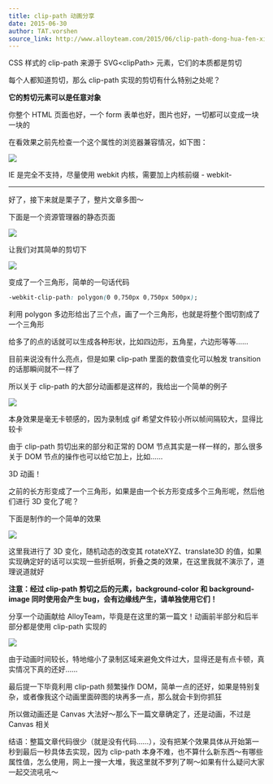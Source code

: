 ```yaml
---
title: clip-path 动画分享
date: 2015-06-30
author: TAT.vorshen
source_link: http://www.alloyteam.com/2015/06/clip-path-dong-hua-fen-xiang/
---
```


<!-- {% raw %} - for jekyll -->

CSS 样式的 clip-path 来源于 SVG&lt;clipPath> 元素，它们的本质都是剪切

每个人都知道剪切，那么 clip-path 实现的剪切有什么特别之处呢？

**它的剪切元素可以是任意对象**

你整个 HTML 页面也好，一个 form 表单也好，图片也好，一切都可以变成一块一块的

在看效果之前先检查一个这个属性的浏览器兼容情况，如下图：

![](http://www.alloyteam.com/wp-content/uploads/2015/06/310.png)

IE 是完全不支持，尽量使用 webkit 内核，需要加上内核前缀 - webkit-

* * *

好了，接下来就是栗子了，整片文章多图～

下面是一个资源管理器的静态页面

[![](http://www.alloyteam.com/wp-content/uploads/2015/06/110.png)](http://www.alloyteam.com/wp-content/uploads/2015/06/110.png)

让我们对其简单的剪切下

![](http://www.alloyteam.com/wp-content/uploads/2015/06/210.png)

变成了一个三角形，简单的一句话代码

```css
-webkit-clip-path: polygon(0 0,750px 0,750px 500px);
```

利用 polygon 多边形给出了三个点，画了一个三角形，也就是将整个图切割成了一个三角形

给多了的点的话就可以生成各种形状，比如四边形，五角星，六边形等等……

目前来说没有什么亮点，但是如果 clip-path 里面的数值变化可以触发 transition 的话那瞬间就不一样了

所以关于 clip-path 的大部分动画都是这样的，我给出一个简单的例子

![](http://www.alloyteam.com/wp-content/uploads/2015/06/a.gif)

本身效果是毫无卡顿感的，因为录制成 gif 希望文件较小所以帧间隔较大，显得比较卡

由于 clip-path 剪切出来的部分和正常的 DOM 节点其实是一样一样的，那么很多关于 DOM 节点的操作也可以给它加上，比如……

3D 动画！

之前的长方形变成了一个三角形，如果是由一个长方形变成多个三角形呢，然后他们进行 3D 变化了呢？

下面是制作的一个简单的效果

![](http://www.alloyteam.com/wp-content/uploads/2015/06/3.gif)

这里我进行了 3D 变化，随机动态的改变其 rotateXYZ、translate3D 的值，如果实现确定好的话可以实现一些折纸啊，折叠之类的效果，在这里我就不演示了，道理说道就好

**注意：经过 clip-path 剪切之后的元素，background-color 和 background-image 同时使用会产生 bug，会有边缘线产生，请单独使用它们！**

分享一个动画献给 AlloyTeam，毕竟是在这里的第一篇文！动画前半部分和后半部分都是使用 clip-path 实现的

![](http://www.alloyteam.com/wp-content/uploads/2015/06/2.gif)

由于动画时间较长，特地缩小了录制区域来避免文件过大，显得还是有点卡顿，真实情况下真的还好……

最后提一下毕竟利用 clip-path 频繁操作 DOM，简单一点的还好，如果是特别复杂，或者像我这个动画里面碎图的块再多一点，那么就会卡到你抓狂

所以做动画还是 Canvas 大法好～那么下一篇文章确定了，还是动画，不过是 Canvas 相关

结语：整篇文章代码很少（就是没有代码……），没有把某个效果具体从开始第一秒到最后一秒具体去实现，因为 clip-path 本身不难，也不算什么新东西～有哪些属性值，怎么使用，网上一搜一大堆，我这里就不罗列了啊～如果有什么疑问大家一起交流吼吼～


<!-- {% endraw %} - for jekyll -->